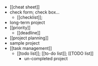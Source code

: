 - [[cheat sheet]]
- check form; check box...
    - [[checklist]]; 
- long-term project
- [[priority]]
    - [[deadline]]
- [[project planning]]
- sample project
- [[task management]]
    - [[todo list]]; [[to-do list]]; [[TODO list]]
        - un-completed project
